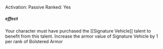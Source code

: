 Activation: Passive
Ranked: Yes
##### effect
Your character must have purchased the
[[Signature Vehicle]] talent to benefit from this
talent. Increase the armor value of Signature
Vehicle by 1 per rank of Bolstered Armor